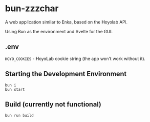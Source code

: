 # bun-zzzchar

A web application similar to Enka, based on the Hoyolab API.

Using Bun as the environment and Svelte for the GUI.

## .env

```HOYO_COOKIES``` - HoyoLab cookie string (the app won't work without it).

## Starting the Development Environment
```shell
bun i
bun start
```

## Build (currently not functional)

```shell
bun run build
```
